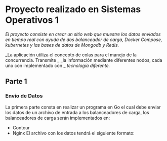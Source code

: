# Proyecto realizado en Sistemas Operativos 1

_El proyecto consiste en crear un sitio web que muestre los datos enviados en tiempo real con_
_ayuda de dos balanceador de carga, Docker Compose, kubernetes y las bases de datos de_
_Mongodb y Redis._

_La aplicación utiliza el concepto de colas para el manejo de la concurrencia. Transmite _
_la información mediante diferentes nodos, cada uno con implementado con _
_tecnología diferente._

## Parte 1
### Envío de Datos
La primera parte consta en realizar un programa en Go el cual debe enviar los datos de un 
archivo de entrada a los balanceadores de carga, los balanceadores de carga serán
implementados en: 
- Contour
- Nginx
El archivo con los datos tendrá el siguiente formato:
